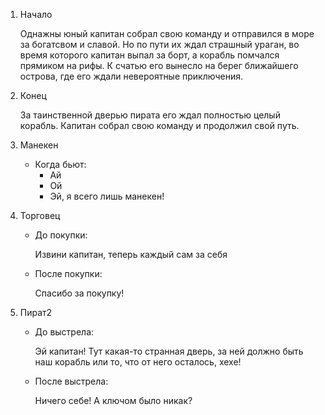 1. Начало

    Однажны юный капитан собрал свою команду и отправился в море за богатсвом и славой. Но по пути их ждал страшный ураган, во время которого капитан выпал за борт, а корабль помчался прямиком на рифы. К счатью его вынесло на берег ближайшего острова, где его ждали невероятные приключения.

2. Конец

    За таинственной дверью пирата его ждал полностью целый корабль. Капитан собрал свою команду и продолжил свой путь.

3. Манекен
    * Когда бьют:
        * Ай
        * Ой
        * Эй, я всего лишь манекен!
4. Торговец
    * До покупки:

        Извини капитан, теперь каждый сам за себя

    * После покупки:

        Спасибо за покупку!
5. Пират2
    * До выстрела:

        Эй капитан! Тут какая-то странная дверь, за ней должно быть наш корабль или то, что от него осталось, хехе!
    * После выстрела:

        Ничего себе! А ключом было никак?
